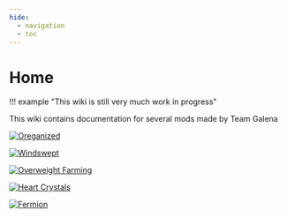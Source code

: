 ```yaml
---
hide:
  - navigation
  - toc
---
```


# Home

!!! example "This wiki is still very much work in progress"

This wiki contains documentation for several mods made by Team Galena

<div class="grid hotbar cards" markdown>

[![Oreganized](/assets/oreganized/icon.png)](oreganized "Oreganized")

[![Windswept](/assets/windswept/icon.png)](windswept "Windswept")

[![Overweight Farming](/assets/overweight-farming/icon.png)](overweight-farming "Overweight Farming")

[![Heart Crystals](/assets/heart-crystals/icon.png)](heart-crystals "Heart Crystals")

[![Fermion](/assets/fermion/icon.png)](fermion "Fermion")

</div>
